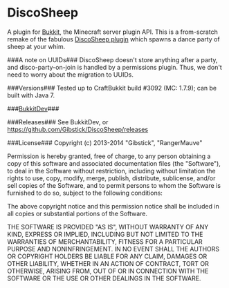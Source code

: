 DiscoSheep
==========

A plugin for [Bukkit](http://bukkit.org/), the Minecraft server plugin API. This is a from-scratch remake of the fabulous [DiscoSheep plugin](http://forums.bukkit.org/threads/inactive-fun-discosheep-v0-3-uninvited-guesssts-permissions-and-source-code-522.7106/) which spawns a dance party of sheep at your whim. 

###A note on UUIDs###
DiscoSheep doesn't store anything after a party, and disco-party-on-join is handled by a permissions plugin. Thus, we don't need to worry about the migration to UUIDs.

###Versions###
Tested up to CraftBukkit build #3092 (MC: 1.7.9); can be built with Java 7.

###[BukkitDev](http://dev.bukkit.org/bukkit-plugins/superdiscosheep/)###

###Releases###
See BukkitDev, or https://github.com/Gibstick/DiscoSheep/releases

###License###
Copyright (c) 2013-2014 "Gibstick", "RangerMauve"

Permission is hereby granted, free of charge, to any person obtaining a copy
of this software and associated documentation files (the "Software"), to deal
in the Software without restriction, including without limitation the rights
to use, copy, modify, merge, publish, distribute, sublicense, and/or sell
copies of the Software, and to permit persons to whom the Software is
furnished to do so, subject to the following conditions:

The above copyright notice and this permission notice shall be included in
all copies or substantial portions of the Software.

THE SOFTWARE IS PROVIDED "AS IS", WITHOUT WARRANTY OF ANY KIND, EXPRESS OR
IMPLIED, INCLUDING BUT NOT LIMITED TO THE WARRANTIES OF MERCHANTABILITY,
FITNESS FOR A PARTICULAR PURPOSE AND NONINFRINGEMENT. IN NO EVENT SHALL THE
AUTHORS OR COPYRIGHT HOLDERS BE LIABLE FOR ANY CLAIM, DAMAGES OR OTHER
LIABILITY, WHETHER IN AN ACTION OF CONTRACT, TORT OR OTHERWISE, ARISING FROM,
OUT OF OR IN CONNECTION WITH THE SOFTWARE OR THE USE OR OTHER DEALINGS IN
THE SOFTWARE.
